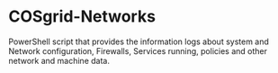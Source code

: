 # COSgrid-Networks
PowerShell script that provides the information logs about system and Network configuration, Firewalls, Services running, policies and other network and machine data.
